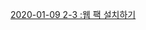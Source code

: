 

[2020-01-09 2-3 :웹 팩 설치하기](https://github.com/LouiMinister/React_Zerocho_Lecture/blob/master/react-webgame/Today_I_Learned/2020-01-09%202-3%20:%EC%9B%B9%20%ED%8C%A9%20%EC%84%A4%EC%B9%98%ED%95%98%EA%B8%B0.md)
